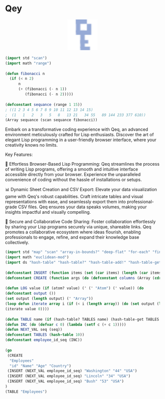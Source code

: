 # Qey

<p align="center">
<img width="100" src="./assets/images/key-logo.svg"/>
</p>

```lisp
(import std "scan")
(import math "range")

(defun fibonacci n
  (if (< n 2)
      n
      (+ (fibonacci (- n 1))
         (fibonacci (- n 2)))))

(defconstant sequance (range 1 15))
; ((1 2 3 4 5 6 7 8 9 10 11 12 13 14 15)
;  (1	1	2	3	5	8	13 21	34 55	89 144 233 377 610))
(Array sequance (scan sequance fibonacci))
```

Embark on a transformative coding experience with Qeq, an advanced environment meticulously crafted for Lisp enthusiasts. Discover the art of elegant Lisp programming in a user-friendly browser interface, where your creativity knows no limits.

Key Features:

🚀 Effortless Browser-Based Lisp Programming: Qeq streamlines the process of writing Lisp programs, offering a smooth and intuitive interface accessible directly from your browser. Experience the unparalleled convenience of coding without the hassle of installations or setups.

📊 Dynamic Sheet Creation and CSV Export: Elevate your data visualization game with Qeq's robust capabilities. Craft intricate tables and visual representations with ease, and seamlessly export them into professional-grade CSV files. Qeq ensures your data speaks volumes, making your insights impactful and visually compelling.

🔗 Secure and Collaborative Code Sharing: Foster collaboration effortlessly by sharing your Lisp programs securely via unique, shareable links. Qeq promotes a collaborative ecosystem where ideas flourish, enabling professionals to engage, refine, and expand their knowledge base collectively.

```lisp
(import std "map" "scan" "array-in-bounds?" "deep-flat" "for-each" "find" "index-of" "select" "except" "any?" "reduce")
(import math "euclidean-mod")
(import ds "hash-table" "hash-table?" "hash-table-add!" "hash-table-get")

(defconstant INSERT (function items (set (car items) (length (car items)) (cdr items))))
(defconstant CREATE (function args (do (defconstant columns (Array (cdr args))) (hash-table-add! TABLES (car args) columns) columns)))

(defun LOG value (if (atom? value) (' (' "Atom") (' value)) (do
(defconstant output ())
(set output (length output) (' "Array"))
(loop defun iterate array i (if (< i (length array)) (do (set output (length output) (' (get array i))) (iterate array (+ i 1))) output))
(iterate value 0))))

(defun TABLE name (if (hash-table? TABLES name) (hash-table-get TABLES name) ()))
(defun INC (do (defvar c 0) (lambda (setf c (+ c 1)))))
(defun NEXT_VAL seq (seq))
(defconstant TABLES (hash-table 10))
(defconstant employee_id_seq (INC))

(go
 (CREATE
  "Employees"
  "id" "Name" "Age" "Country")
 (INSERT (NEXT_VAL employee_id_seq) "Washington" "44" "USA")
 (INSERT (NEXT_VAL employee_id_seq) "Lincoln" "34" "USA")
 (INSERT (NEXT_VAL employee_id_seq) "Bush" "53" "USA")
)
(TABLE "Employees")
```
